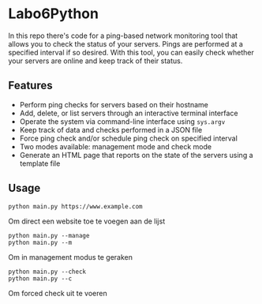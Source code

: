 
# Labo6Python

In this repo there's code for a ping-based network monitoring tool that allows you to check the status of your servers. Pings are performed at a specified interval if so desired.
With this tool, you can easily check whether your servers are online and keep track of their status.

## Features

- Perform ping checks for servers based on their hostname
- Add, delete, or list servers through an interactive terminal interface
- Operate the system via command-line interface using `sys.argv`
- Keep track of data and checks performed in a JSON file
- Force ping check and/or schedule ping check on specified interval
- Two modes available: management mode and check mode
- Generate an HTML page that reports on the state of the servers using a template file 

## Usage

```{bash}
python main.py https://www.example.com
```
Om direct een website toe te voegen aan de lijst

```{bash}
python main.py --manage 
python main.py --m
```
Om in management modus te geraken

```{bash}
python main.py --check
python main.py --c
```
Om forced check uit te voeren
